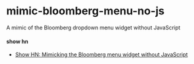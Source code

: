 # mimic-bloomberg-menu-no-js

A mimic of the Bloomberg dropdown menu widget without JavaScript

#### show hn
- [Show HN: Mimicking the Bloomberg menu widget without JavaScript](https://news.ycombinator.com/item?id=17400164)
